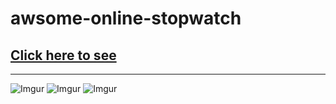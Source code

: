 # awsome-online-stopwatch
## **[Click here to see](https://awesomeonlinestopwatch.netlify.app/)**
___
![Imgur](https://i.imgur.com/1pWTh2y.png)
![Imgur](https://i.imgur.com/6dYExQu.png)
![Imgur](https://i.imgur.com/urPOmO3.png)
